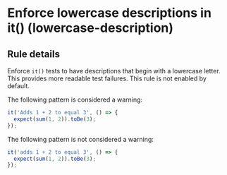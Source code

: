 # Enforce lowercase descriptions in it() (lowercase-description)

## Rule details

Enforce `it()` tests to have descriptions that begin with a lowercase letter.
This provides more readable test failures. This rule is not enabled by default.

The following pattern is considered a warning:

```js
it('Adds 1 + 2 to equal 3', () => {
  expect(sum(1, 2)).toBe(3);
});
```

The following pattern is not considered a warning:

```js
it('adds 1 + 2 to equal 3', () => {
  expect(sum(1, 2)).toBe(3);
});
```
